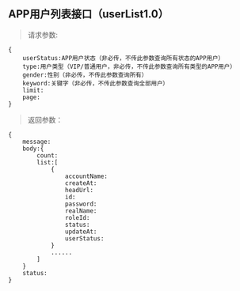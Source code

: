 APP用户列表接口（userList1.0）
-----------------------------
>请求参数:

    {
        userStatus:APP用户状态（非必传，不传此参数查询所有状态的APP用户）
        type:用户类型（VIP/普通用户，非必传，不传此参数查询所有类型的APP用户）
        gender:性别（非必传，不传此参数查询所有）
        keyword:关键字（非必传，不传此参数查询全部用户）
        limit:
        page:
    }

>返回参数：

	{
	    message:
	    body:{
            count:
            list:[
                {
                    accountName:
                    createAt:
                    headUrl:
                    id:
                    password:
                    realName:
                    roleId:
                    status:
                    updateAt:
                    userStatus:
                }
                ......
            ]
        }
        status:
    }
